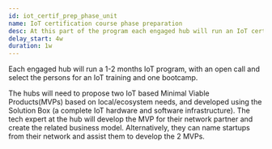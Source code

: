 ```yaml
---
id: iot_certif_prep_phase_unit
name: IoT certification course phase preparation
desc: At this part of the program each engaged hub will run an IoT certification course and develop two innovative MVPs.
delay_start: 4w
duration: 1w
---
```


Each engaged hub will run a 1-2 months IoT program, with an open call and select the persons for an IoT training and one bootcamp.

The hubs will need to propose two IoT based Minimal Viable Products(MVPs) based on local/ecosystem needs, and developed using the Solution Box (a complete IoT hardware and software infrastructure). The tech expert at the hub will develop the MVP for their network partner and create the related business model. Alternatively, they can name startups from their network and assist them to develop the 2 MVPs.
